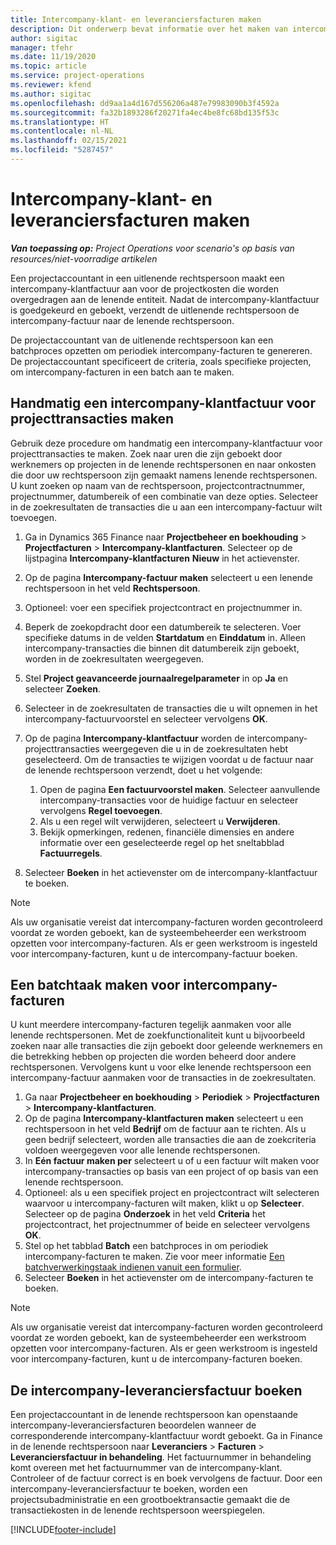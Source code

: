 ```yaml
---
title: Intercompany-klant- en leveranciersfacturen maken
description: Dit onderwerp bevat informatie over het maken van intercompany-facturen voor klanten en leveranciers.
author: sigitac
manager: tfehr
ms.date: 11/19/2020
ms.topic: article
ms.service: project-operations
ms.reviewer: kfend
ms.author: sigitac
ms.openlocfilehash: dd9aa1a4d167d556206a487e79983090b3f4592a
ms.sourcegitcommit: fa32b1893286f20271fa4ec4be8fc68bd135f53c
ms.translationtype: HT
ms.contentlocale: nl-NL
ms.lasthandoff: 02/15/2021
ms.locfileid: "5287457"
---
```

# <a name="create-intercompany-customer-and-vendor-invoices"></a>Intercompany-klant- en leveranciersfacturen maken

_**Van toepassing op:** Project Operations voor scenario's op basis van resources/niet-voorradige artikelen_

Een projectaccountant in een uitlenende rechtspersoon maakt een intercompany-klantfactuur aan voor de projectkosten die worden overgedragen aan de lenende entiteit. Nadat de intercompany-klantfactuur is goedgekeurd en geboekt, verzendt de uitlenende rechtspersoon de intercompany-factuur naar de lenende rechtspersoon.

De projectaccountant van de uitlenende rechtspersoon kan een batchproces opzetten om periodiek intercompany-facturen te genereren. De projectaccountant specificeert de criteria, zoals specifieke projecten, om intercompany-facturen in een batch aan te maken.

## <a name="manually-create-an-intercompany-customer-invoice-for-project-transactions"></a>Handmatig een intercompany-klantfactuur voor projecttransacties maken 

Gebruik deze procedure om handmatig een intercompany-klantfactuur voor projecttransacties te maken. Zoek naar uren die zijn geboekt door werknemers op projecten in de lenende rechtspersonen en naar onkosten die door uw rechtspersoon zijn gemaakt namens lenende rechtspersonen. U kunt zoeken op naam van de rechtspersoon, projectcontractnummer, projectnummer, datumbereik of een combinatie van deze opties. Selecteer in de zoekresultaten de transacties die u aan een intercompany-factuur wilt toevoegen.

1. Ga in Dynamics 365 Finance naar **Projectbeheer en boekhouding** > **Projectfacturen** > **Intercompany-klantfacturen**. Selecteer op de lijstpagina **Intercompany-klantfacturen** **Nieuw** in het actievenster.
2. Op de pagina **Intercompany-factuur maken** selecteert u een lenende rechtspersoon in het veld **Rechtspersoon**.
3. Optioneel: voer een specifiek projectcontract en projectnummer in.
4. Beperk de zoekopdracht door een datumbereik te selecteren. Voer specifieke datums in de velden **Startdatum** en **Einddatum** in. Alleen intercompany-transacties die binnen dit datumbereik zijn geboekt, worden in de zoekresultaten weergegeven.
5. Stel **Project geavanceerde journaalregelparameter** in op **Ja** en selecteer **Zoeken**.
6. Selecteer in de zoekresultaten de transacties die u wilt opnemen in het intercompany-factuurvoorstel en selecteer vervolgens **OK**.
7. Op de pagina **Intercompany-klantfactuur** worden de intercompany-projecttransacties weergegeven die u in de zoekresultaten hebt geselecteerd. Om de transacties te wijzigen voordat u de factuur naar de lenende rechtspersoon verzendt, doet u het volgende:
  
    1. Open de pagina **Een factuurvoorstel maken**. Selecteer aanvullende intercompany-transacties voor de huidige factuur en selecteer vervolgens **Regel toevoegen**.
    2. Als u een regel wilt verwijderen, selecteert u **Verwijderen**.
    3. Bekijk opmerkingen, redenen, financiële dimensies en andere informatie over een geselecteerde regel op het sneltabblad **Factuurregels**.
    
8. Selecteer **Boeken** in het actievenster om de intercompany-klantfactuur te boeken.

> [!NOTE]
> Als uw organisatie vereist dat intercompany-facturen worden gecontroleerd voordat ze worden geboekt, kan de systeembeheerder een werkstroom opzetten voor intercompany-facturen. Als er geen werkstroom is ingesteld voor intercompany-facturen, kunt u de intercompany-factuur boeken.

## <a name="create-a-batch-job-for-intercompany-invoices"></a>Een batchtaak maken voor intercompany-facturen

U kunt meerdere intercompany-facturen tegelijk aanmaken voor alle lenende rechtspersonen. Met de zoekfunctionaliteit kunt u bijvoorbeeld zoeken naar alle transacties die zijn geboekt door geleende werknemers en die betrekking hebben op projecten die worden beheerd door andere rechtspersonen. Vervolgens kunt u voor elke lenende rechtspersoon een intercompany-factuur aanmaken voor de transacties in de zoekresultaten.

1. Ga naar **Projectbeheer en boekhouding** > **Periodiek** > **Projectfacturen** > **Intercompany-klantfacturen**.
2. Op de pagina **Intercompany-klantfacturen maken** selecteert u een rechtspersoon in het veld **Bedrijf** om de factuur aan te richten. Als u geen bedrijf selecteert, worden alle transacties die aan de zoekcriteria voldoen weergegeven voor alle lenende rechtspersonen.
3. In **Eén factuur maken per** selecteert u of u een factuur wilt maken voor intercompany-transacties op basis van een project of op basis van een lenende rechtspersoon.
4. Optioneel: als u een specifiek project en projectcontract wilt selecteren waarvoor u intercompany-facturen wilt maken, klikt u op **Selecteer**. Selecteer op de pagina **Onderzoek** in het veld **Criteria** het projectcontract, het projectnummer of beide en selecteer vervolgens **OK**.
5. Stel op het tabblad **Batch** een batchproces in om periodiek intercompany-facturen te maken. Zie voor meer informatie [Een batchverwerkingstaak indienen vanuit een formulier](https://docs.microsoft.com/dynamicsax-2012/appuser-itpro/submit-a-batch-processing-job-from-a-form).
6. Selecteer **Boeken** in het actievenster om de intercompany-facturen te boeken.

> [!NOTE]
> Als uw organisatie vereist dat intercompany-facturen worden gecontroleerd voordat ze worden geboekt, kan de systeembeheerder een werkstroom opzetten voor intercompany-facturen. Als er geen werkstroom is ingesteld voor intercompany-facturen, kunt u de intercompany-facturen boeken.

## <a name="post-the-intercompany-vendor-invoice"></a>De intercompany-leveranciersfactuur boeken

Een projectaccountant in de lenende rechtspersoon kan openstaande intercompany-leveranciersfacturen beoordelen wanneer de corresponderende intercompany-klantfactuur wordt geboekt. Ga in Finance in de lenende rechtspersoon naar **Leveranciers** > **Facturen** > **Leveranciersfactuur in behandeling**. Het factuurnummer in behandeling komt overeen met het factuurnummer van de intercompany-klant. Controleer of de factuur correct is en boek vervolgens de factuur. Door een intercompany-leveranciersfactuur te boeken, worden een projectsubadministratie en een grootboektransactie gemaakt die de transactiekosten in de lenende rechtspersoon weerspiegelen.


[!INCLUDE[footer-include](../includes/footer-banner.md)]